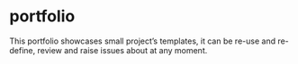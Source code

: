 # portfolio
This portfolio showcases small project’s templates, it can be re-use and re-define, review and raise issues about at any moment.
